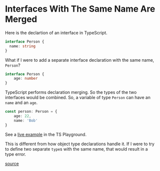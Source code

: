 # Interfaces With The Same Name Are Merged

Here is the declartion of an interface in TypeScript.

```typescript
interface Person {
  name: string
}
```

What if I were to add a separate interface declaration with the same name,
`Person`?

```typescript
interface Person {
    age: number
}
```

TypeScript performs declaration merging. So the types of the two interfaces
would be combined. So, a variable of type `Person` can have an `name` and an
`age`.

```typescript
const person: Person = {
    age: 22,
    name: 'Bob'
}
```

See a [live
example](https://www.typescriptlang.org/play?ssl=12&ssc=2&pln=5&pc=1#code/JYOwLgpgTgZghgYwgAgArQM4HsTIN4BQyxyIcAthAFzIZhSgDmBAvgQaJLIiulNrkIlkcRtVIBXcgCNordghx1kAB0w4afAcgC8+IiVHiATMYA0B4mUo0A5ACEs02-IJr+OAHRGgA)
in the TS Playground.

This is different from how object type declarations handle it. If I were to try
to define two separate `type`s with the same name, that would result in a type
error.

[source](https://www.typescriptlang.org/docs/handbook/declaration-merging.html#merging-interfaces)
